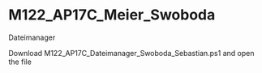 # M122_AP17C_Meier_Swoboda

Dateimanager

Download M122_AP17C_Dateimanager_Swoboda_Sebastian.ps1 and open the file 
